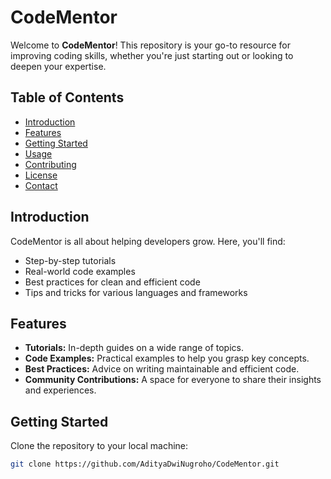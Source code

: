 # CodeMentor

Welcome to **CodeMentor**! This repository is your go-to resource for improving coding skills, whether you're just starting out or looking to deepen your expertise.

## Table of Contents

- [Introduction](#introduction)
- [Features](#features)
- [Getting Started](#getting-started)
- [Usage](#usage)
- [Contributing](#contributing)
- [License](#license)
- [Contact](#contact)

## Introduction

CodeMentor is all about helping developers grow. Here, you'll find:

- Step-by-step tutorials
- Real-world code examples
- Best practices for clean and efficient code
- Tips and tricks for various languages and frameworks

## Features

- **Tutorials:** In-depth guides on a wide range of topics.
- **Code Examples:** Practical examples to help you grasp key concepts.
- **Best Practices:** Advice on writing maintainable and efficient code.
- **Community Contributions:** A space for everyone to share their insights and experiences.

## Getting Started

Clone the repository to your local machine:

```bash
git clone https://github.com/AdityaDwiNugroho/CodeMentor.git
